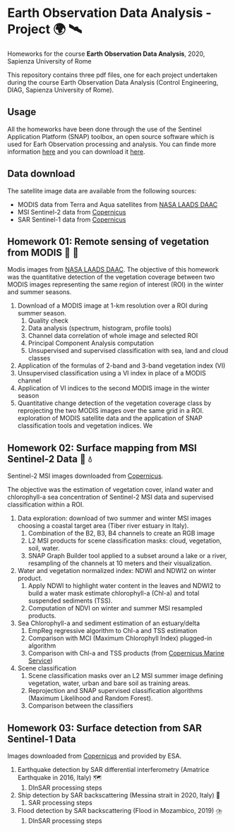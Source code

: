 # Earth Observation Data Analysis - Project :earth_africa: :artificial_satellite:
Homeworks for the course **Earth Observation Data Analysis**, 2020, Sapienza University of Rome

This repository contains three pdf files, one for each project undertaken during the course Earth Observation Data Analysis (Control Engineering, DIAG, Sapienza University of Rome).

## Usage
All the homeworks have been done through the use of the Sentinel Application Platform (SNAP) toolbox, an open source software which is used for Earh Observation processing and analysis. You can finde more information [here](http://step.esa.int/main/toolboxes/snap/) and you can download it [here](http://step.esa.int/main/download/snap-download/).

## Data download
The satellite image data are available from the following sources:
* MODIS data from Terra and Aqua satellites from [NASA LAADS DAAC](https://ladsweb.modaps.eosdis.nasa.gov/search/)
* MSI Sentinel-2 data from [Copernicus](https://scihub.copernicus.eu/)
* SAR Sentinel-1 data from [Copernicus](https://scihub.copernicus.eu/)

## Homework 01: Remote sensing of vegetation from MODIS :leaves: :fallen_leaf:

Modis images from [NASA LAADS DAAC](https://ladsweb.modaps.eosdis.nasa.gov/search/).
The objective of this homework was the quantitative detection of the vegetation coverage between two MODIS images representing the same region of interest (ROI) in the winter and summer seasons.



1. Download of a MODIS image at 1-km resolution over a ROI during summer season.
   1. Quality check
   2. Data analysis (spectrum, histogram, profile tools)
   3. Channel data correlation of whole image and selected ROI
   4. Principal Component Analysis computation
   5. Unsupervised and supervised classification with sea, land and cloud classes
2. Application of the formulas of 2-band and 3-band vegetation index (VI)
3. Unsupervised classification using a VI index in place of a MODIS channel
4. Application of VI indices to the second MODIS image in the winter season
5. Quantitative change detection of the vegetation coverage class by reprojecting the two MODIS images over the same grid in a ROI.
exploration of MODIS satellite data and the application of SNAP classification tools and vegetation indices. We 

## Homework 02: Surface mapping from MSI Sentinel-2 Data :herb: :droplet:

Sentinel-2 MSI images downloaded from [Copernicus](https://scihub.copernicus.eu/).

The objective was the estimation of vegetation cover, inland water and chlorophyll-a sea concentration of Sentinel-2 MSI data and supervised classification within a ROI.

1. Data exploration: download of two summer and winter MSI images choosing a coastal target area (Tiber river estuary in Italy).
   1. Combination of the B2, B3, B4 channels to create an RGB image
   2. L2 MSI products for scene classification masks: cloud, vegetation, soil, water.
   3. SNAP Graph Builder tool applied to a subset around a lake or a river, resampling of the channels at 10 meters and their visualization.
2. Water and vegetation normalized index: NDWI and NDWI2 on winter product. 
   1. Apply NDWI to highlight water content in the leaves and NDWI2 to build a water mask estimate chlorophyll-a (Chl-a) and total suspended sediments (TSS).
   2. Computation of NDVI on winter and summer MSI resampled products.
3. Sea Chlorophyll-a and sediment estimation of an estuary/delta
   1. EmpReg regressive algorithm to Chl-a and TSS estimation
   2. Comparison with MCI (Maximum Chlorophyll Index) plugged-in algorithm
   3. Comparison with Chl-a and TSS products (from [Copernicus Marine Service](http://marine.copernicus.eu))
4. Scene classification
   1. Scene classification masks over an L2 MSI summer image defining vegetation, water, urban and bare soil as training areas.
   2. Reprojection and SNAP supervised classification algorithms (Maximum Likelihood and Random Forest).
   3. Comparison between the classifiers


## Homework 03: Surface detection from SAR Sentinel-1 Data 

Images downloaded from [Copernicus](https://scihub.copernicus.eu/) and provided by ESA.

1. Earthquake detection by SAR differential interferometry (Amatrice Earthquake in 2016, Italy) 	:world_map:
   1. DInSAR processing steps
2. Ship detection by SAR backscattering (Messina strait in 2020, Italy) :ship:
   1. SAR processing steps
3. Flood detection by SAR backscattering (Flood in Mozambico, 2019) :cloud_with_lightning_and_rain:
   1. DInSAR processing steps
   


